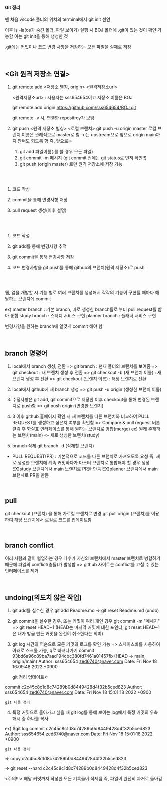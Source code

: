 #### Git 정리

맨 처음 vscode 폴더의 위치의 terminal에서 git init 선언

이후 ls -la(os가 숨긴 폴더, 파일 보이기) 실행 시 BOJ 폴더에 .git이 있는 것이 확인 가능함 이는 git init을 통해 생성한 것

.git에는 커밋이나 코드 변경 사항을 저장하는 모든 파일을 실제로 저장

<br/>

## <Git 원격 저장소 연결>

1. git remote add <저장소 별칭, origin> <원격저장소url>

    <원격저장소url> : 사용자는 sss654654이고 저장소 이름은 BOJ

    git remote add origin https://github.com/sss654654/BOJ.git

    git remote -v 시, 연결한 repositroy가 보임

2. git push <원격 저장소 별칭> <로컬 브랜치>
    git push -u origin master
    로컬 브랜치 이름은 관례적으로 master로 함
    -u는 upstream으로 앞으로 origin main까지 안써도 되도록 함
    즉, 앞으로는 
    1. git add 파일이름(.를 쓸 경우 모든 파일)
    2. git commit -m 메시지 (git commit 전에는 git status로 먼저 확인!!)
    3. git push (origin master)
   로만 원격 저장소에 저장 가능

<br/>

## <Github Workflow>

1. 코드 작성

2. commit을 통해 변경사항 저장

3. pull request 생성(이후 설명)

<br/>

## <Local Git Workflow>

1. 코드 작성

2. git add를 통해 변경사항 추적

3. git commit을 통해 변경사항 저장

4. 코드 변경사항을 git push를 통해 github의 브랜치(원격 저장소)로 push 

<br/>

## <Git Branching>

웹, 앱을 개발할 시 기능 별로 여러 브랜치를 생성해서 각각의 기능이 구현될 때마다 해당하는 브랜치에 commit

ex) 
master branch : 기본 branch, 따로 생성한 branch들로 부터 pull request를 받아 통합
study branch : 스터디 서비스 구현
planner branch :  플래너 서비스 구현

변경사항을 원하는 branch에 알맞게 commit 해야 함

<br/>

## branch 명령어

1. local에서 branch 생성, 전환
=> git branch : 현재 폴더의 브랜치를 보여줌
=> git checkout : 새 브랜치 생성 후 전환
=> git checkout -b (새 브랜치 이름) : 새 브랜치 생성 후 전환
=> git checkout (브랜치 이름) : 해당 브랜치로 전환 

2. local에서 github에 새 branch 생성
=> git push -u origin (생성한 브랜치 이름)

3. 수정사항은 git add, git commit으로 저장한 이후 checkout을 통해 변경된 브랜치로 push함 
=> git push origin (변경한 브랜치)

4. 3 이후 github 홈페이지 확인 시 새 브랜치를 다른 브랜치와 비교하여 PULL REQUEST를 생성하고 싶은지 여부를 확인함
=> Compare & pull request 버튼 클릭 후 화살표 인터페이스를 통해 원하는 브랜치로 병합(merge)
ex) 원래 존재하는 브랜치(main) <- 새로 생성한 브랜치(study)

5. branch 삭제
git branch -d (삭제할 브랜치)

* PULL REQUEST(PR)
: 기본적으로 코드를 다른 브랜치로 가져오도록 요청
즉, 새로 생성한 브랜치에 계속 커밋하다가 마스터 브랜치로 통합해야 할 경우 생성
EX)study 브랜치에서 main 브랜치로 PR을 만듬
EX)planner 브랜치에서 main 브랜치로 PR을 만듬

<br/>

## pull

git checkout (브랜치) 을 통해 가르킬 브랜치로 변경
git pull origin (브랜치)를 이용하여 해당 브랜치에서 로컬로 코드를 업데이트함

<br/>

## branch conflict

여러 사람과 같이 협업하는 경우 다수가 자신의 브랜치에서 master 브랜치로 병합하기 때문에 파일의 conflict(충돌)가 발생함
=> github 사이트는 conflict를 고칠 수 있는 인터페이스를 제거

<br/>

## undoing(의도치 않은 작업)

1. git add를 실수한 경우
git add Readme.md
=> git reset Readme.md (undo)

2. git commit을 실수한 경우, 또는 커밋이 여러 개인 경우
git commit -m "메세지"
=> git reset HEAD~1
(HEAD는 마지막 커밋에 대한 포인터, git reset HEAD~1은 내가 방금 만든 커밋을 완전히 취소한다는 의미)

3. git log
시간의 역순으로 모든 커밋의 로그를 확인 가능
=> 스페이스바를 사용하여 아래로 스크롤 가능, q로 빠져나가기
commit 93bd6a96c89ba7aad194cbc380fd7461a01457fb (HEAD -> main, origin/main)
Author: sss654654 <zed6740@naver.com>
Date:   Fri Nov 18 16:09:48 2022 +0900

    git 정리 업데이트ㅎ

commit c2c45c8c1d8c74289b0d8449428d4f32b5ced823
Author: sss654654 <zed6740@naver.com>
Date:   Fri Nov 18 15:01:18 2022 +0900

    git 내용 정리

4. 특정 커밋으로 돌아가고 싶을 때
git log를 통해 보이는 log에서 특정 커밋의 우측 해시 중 하나를 복사

ex) $git log
commit c2c45c8c1d8c74289b0d8449428d4f32b5ced823
Author: sss654654 <zed6740@naver.com>
Date:   Fri Nov 18 15:01:18 2022 +0900

    git 내용 정리

=> copy c2c45c8c1d8c74289b0d8449428d4f32b5ced823

=> git reset --hard c2c45c8c1d8c74289b0d8449428d4f32b5ced823

<주의!!!>
해당 커밋까지 작성한 모든 기록들이 삭제됨 즉, 파일이 완전히 과거로 돌아감